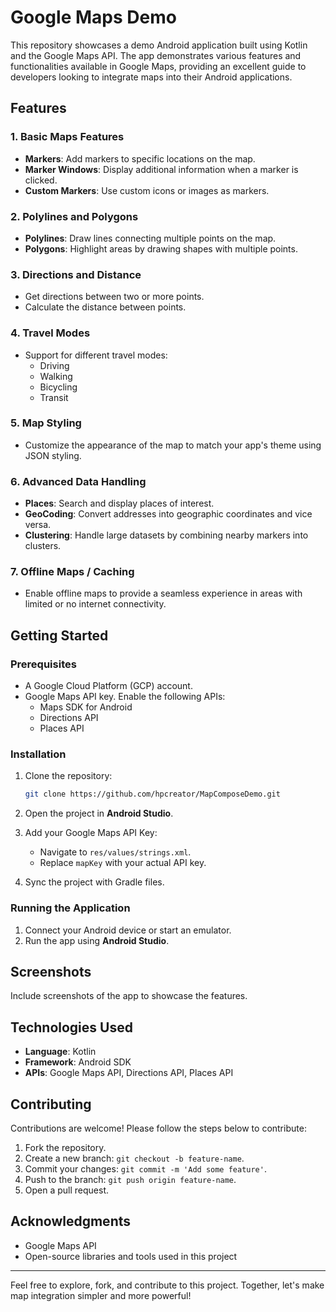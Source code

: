 # Google Maps Demo

This repository showcases a demo Android application built using Kotlin and the Google Maps API. The app demonstrates various features and functionalities available in Google Maps, providing an excellent guide to developers looking to integrate maps into their Android applications.

## Features

### 1. Basic Maps Features
- **Markers**: Add markers to specific locations on the map.
- **Marker Windows**: Display additional information when a marker is clicked.
- **Custom Markers**: Use custom icons or images as markers.

### 2. Polylines and Polygons
- **Polylines**: Draw lines connecting multiple points on the map.
- **Polygons**: Highlight areas by drawing shapes with multiple points.

### 3. Directions and Distance
- Get directions between two or more points.
- Calculate the distance between points.

### 4. Travel Modes
- Support for different travel modes:
  - Driving
  - Walking
  - Bicycling
  - Transit

### 5. Map Styling
- Customize the appearance of the map to match your app's theme using JSON styling.

### 6. Advanced Data Handling
- **Places**: Search and display places of interest.
- **GeoCoding**: Convert addresses into geographic coordinates and vice versa.
- **Clustering**: Handle large datasets by combining nearby markers into clusters.

### 7. Offline Maps / Caching
- Enable offline maps to provide a seamless experience in areas with limited or no internet connectivity.

## Getting Started

### Prerequisites
- A Google Cloud Platform (GCP) account.
- Google Maps API key. Enable the following APIs:
  - Maps SDK for Android
  - Directions API
  - Places API

### Installation
1. Clone the repository:
   ```bash
   git clone https://github.com/hpcreator/MapComposeDemo.git
   ```

2. Open the project in **Android Studio**.

3. Add your Google Maps API Key:
   - Navigate to `res/values/strings.xml`.
   - Replace `mapKey` with your actual API key.

4. Sync the project with Gradle files.

### Running the Application
1. Connect your Android device or start an emulator.
2. Run the app using **Android Studio**.

## Screenshots
Include screenshots of the app to showcase the features.

## Technologies Used
- **Language**: Kotlin
- **Framework**: Android SDK
- **APIs**: Google Maps API, Directions API, Places API

## Contributing
Contributions are welcome! Please follow the steps below to contribute:
1. Fork the repository.
2. Create a new branch: `git checkout -b feature-name`.
3. Commit your changes: `git commit -m 'Add some feature'`.
4. Push to the branch: `git push origin feature-name`.
5. Open a pull request.

## Acknowledgments
- Google Maps API
- Open-source libraries and tools used in this project

---

Feel free to explore, fork, and contribute to this project. Together, let's make map integration simpler and more powerful!
